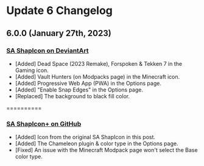 # Update 6 Changelog

## **6.0.0** (January 27th, 2023)

### [SA ShapIcon on DeviantArt](https://www.deviantart.com/saberakiyama/art/SA-ShapIcon-781074293)
* [Added] Dead Space (2023 Remake), Forspoken & Tekken 7 in the Gaming icon.
* [Added] Vault Hunters (on Modpacks page) in the Minecraft icon.
* [Added] Progressive Web App (PWA) in the Options page.
* [Added] "Enable Snap Edges" in the Options page.
* [Replaced] The background to black fill color.

==========

### [SA ShapIcon+ on GitHub](https://github.com/SaberAkiyama/SAShapIconPlus/releases/latest)
* [Added] Icon from the original SA ShapIcon in this post.
* [Added] The Chameleon plugin & color type in the Options page.
* [Fixed] An issue with the Minecraft Modpack page won't select the Base color type.
